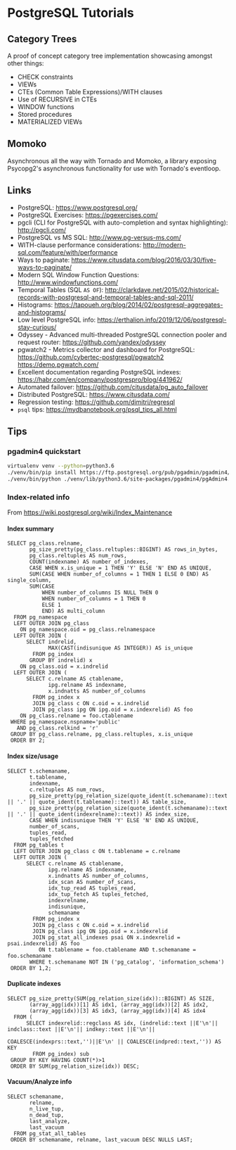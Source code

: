    # PostgreSQL Tutorials

## Category Trees
A proof of concept category tree implementation showcasing amongst other things:
* CHECK constraints
* VIEWs
* CTEs (Common Table Expressions)/WITH clauses
* Use of RECURSIVE in CTEs
* WINDOW functions
* Stored procedures
* MATERIALIZED VIEWs

## Momoko

Asynchronous all the way with Tornado and Momoko, a library exposing Psycopg2's asynchronous functionality for use with Tornado's eventloop.

## Links

* PostgreSQL: https://www.postgresql.org/
* PostgreSQL Exercises: https://pgexercises.com/
* pgcli (CLI for PostgreSQL with auto-completion and syntax highlighting): http://pgcli.com/
* PostgreSQL vs MS SQL: http://www.pg-versus-ms.com/
* WITH-clause performance considerations: http://modern-sql.com/feature/with/performance
* Ways to paginate: https://www.citusdata.com/blog/2016/03/30/five-ways-to-paginate/
* Modern SQL Window Function Questions: http://www.windowfunctions.com/
* Temporal Tables (SQL `AS OF`): http://clarkdave.net/2015/02/historical-records-with-postgresql-and-temporal-tables-and-sql-2011/
* Histograms: https://tapoueh.org/blog/2014/02/postgresql-aggregates-and-histograms/
* Low level PostgreSQL info: https://erthalion.info/2019/12/06/postgresql-stay-curious/
* Odyssey - Advanced multi-threaded PostgreSQL connection pooler and request router: https://github.com/yandex/odyssey
* pgwatch2 - Metrics collector and dashboard for PostgreSQL: https://github.com/cybertec-postgresql/pgwatch2 https://demo.pgwatch.com/
* Excellent documentation regarding PostgreSQL indexes: https://habr.com/en/company/postgrespro/blog/441962/
* Automated failover: https://github.com/citusdata/pg_auto_failover
* Distributed PostgreSQL: https://www.citusdata.com/
* Regression testing: https://github.com/dimitri/regresql
* `psql` tips: https://mydbanotebook.org/psql_tips_all.html 

## Tips

### pgadmin4 quickstart
```bash
virtualenv venv --python=python3.6
./venv/bin/pip install https://ftp.postgresql.org/pub/pgadmin/pgadmin4/v2.1/pip/pgadmin4-2.1-py2.py3-none-any.whl
./venv/bin/python ./venv/lib/python3.6/site-packages/pgadmin4/pgAdmin4.py
```

### Index-related info
From https://wiki.postgresql.org/wiki/Index_Maintenance

#### Index summary
```
SELECT pg_class.relname,
       pg_size_pretty(pg_class.reltuples::BIGINT) AS rows_in_bytes,
       pg_class.reltuples AS num_rows,
       COUNT(indexname) AS number_of_indexes,
       CASE WHEN x.is_unique = 1 THEN 'Y' ELSE 'N' END AS UNIQUE,
       SUM(CASE WHEN number_of_columns = 1 THEN 1 ELSE 0 END) AS single_column,
       SUM(CASE 
           WHEN number_of_columns IS NULL THEN 0
           WHEN number_of_columns = 1 THEN 0
           ELSE 1
           END) AS multi_column
  FROM pg_namespace 
  LEFT OUTER JOIN pg_class 
    ON pg_namespace.oid = pg_class.relnamespace
  LEFT OUTER JOIN (
      SELECT indrelid,
             MAX(CAST(indisunique AS INTEGER)) AS is_unique
        FROM pg_index
       GROUP BY indrelid) x 
    ON pg_class.oid = x.indrelid
  LEFT OUTER JOIN (
      SELECT c.relname AS ctablename, 
             ipg.relname AS indexname, 
             x.indnatts AS number_of_columns 
        FROM pg_index x
        JOIN pg_class c ON c.oid = x.indrelid
        JOIN pg_class ipg ON ipg.oid = x.indexrelid) AS foo 
    ON pg_class.relname = foo.ctablename
 WHERE pg_namespace.nspname='public'
   AND pg_class.relkind = 'r'
 GROUP BY pg_class.relname, pg_class.reltuples, x.is_unique
 ORDER BY 2;
```

#### Index size/usage
```
SELECT t.schemaname,
       t.tablename,
       indexname,
       c.reltuples AS num_rows,
       pg_size_pretty(pg_relation_size(quote_ident(t.schemaname)::text || '.' || quote_ident(t.tablename)::text)) AS table_size,
       pg_size_pretty(pg_relation_size(quote_ident(t.schemaname)::text || '.' || quote_ident(indexrelname)::text)) AS index_size,
       CASE WHEN indisunique THEN 'Y' ELSE 'N' END AS UNIQUE,
       number_of_scans,
       tuples_read,
       tuples_fetched
  FROM pg_tables t
  LEFT OUTER JOIN pg_class c ON t.tablename = c.relname
  LEFT OUTER JOIN (
      SELECT c.relname AS ctablename,
             ipg.relname AS indexname,
             x.indnatts AS number_of_columns,
             idx_scan AS number_of_scans,
             idx_tup_read AS tuples_read,
             idx_tup_fetch AS tuples_fetched,
             indexrelname,
             indisunique,
             schemaname
        FROM pg_index x
        JOIN pg_class c ON c.oid = x.indrelid
        JOIN pg_class ipg ON ipg.oid = x.indexrelid
        JOIN pg_stat_all_indexes psai ON x.indexrelid = psai.indexrelid) AS foo 
          ON t.tablename = foo.ctablename AND t.schemaname = foo.schemaname
       WHERE t.schemaname NOT IN ('pg_catalog', 'information_schema')
 ORDER BY 1,2;
```

#### Duplicate indexes
```
SELECT pg_size_pretty(SUM(pg_relation_size(idx))::BIGINT) AS SIZE,
       (array_agg(idx))[1] AS idx1, (array_agg(idx))[2] AS idx2,
       (array_agg(idx))[3] AS idx3, (array_agg(idx))[4] AS idx4
  FROM (
      SELECT indexrelid::regclass AS idx, (indrelid::text ||E'\n'|| indclass::text ||E'\n'|| indkey::text ||E'\n'||
                                         COALESCE(indexprs::text,'')||E'\n' || COALESCE(indpred::text,'')) AS KEY
        FROM pg_index) sub
 GROUP BY KEY HAVING COUNT(*)>1
 ORDER BY SUM(pg_relation_size(idx)) DESC;
```

#### Vacuum/Analyze info
```
SELECT schemaname, 
       relname, 
       n_live_tup, 
       n_dead_tup, 
       last_analyze,
       last_vacuum 
  FROM pg_stat_all_tables 
 ORDER BY schemaname, relname, last_vacuum DESC NULLS LAST;
```

